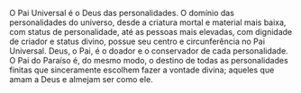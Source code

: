 ﻿O Pai Universal é o Deus das personalidades. O domínio das personalidades do universo, desde a criatura mortal e material mais baixa, com status de personalidade, até as pessoas mais elevadas, com dignidade de criador e status divino, possue seu centro e circunferência no Pai Universal. Deus, o Pai, é o doador e o conservador de cada personalidade. O Pai do Paraíso é, do mesmo modo, o destino de todas as personalidades finitas que sinceramente escolhem fazer a vontade divina; aqueles que amam a Deus e almejam ser como ele.
